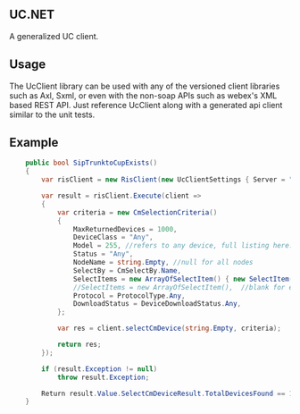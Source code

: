 UC.NET
------

A generalized UC client.

Usage
-----

The UcClient library can be used with any of the versioned client libraries such as Axl, Sxml, or even with the non-soap APIs such as webex's XML based REST API.  Just reference UcClient along with a generated api client similar to the unit tests.

Example
-------

```c#
    public bool SipTrunktoCupExists()
    {
        var risClient = new RisClient(new UcClientSettings { Server = "10.10.20.1", User = "administrator", Password = "ciscopsdt" });

        var result = risClient.Execute(client =>
        {
            var criteria = new CmSelectionCriteria()
            {
                MaxReturnedDevices = 1000,
                DeviceClass = "Any",
                Model = 255, //refers to any device, full listing here: https://developer.cisco.com/site/sxml/documents/api-reference/risport/#ModelTable
                Status = "Any",
                NodeName = string.Empty, //null for all nodes
                SelectBy = CmSelectBy.Name,
                SelectItems = new ArrayOfSelectItem() { new SelectItem() { Item = "SIPTrunktoCUP" } },
                //SelectItems = new ArrayOfSelectItem(),  //blank for everything
                Protocol = ProtocolType.Any,
                DownloadStatus = DeviceDownloadStatus.Any,
            };

            var res = client.selectCmDevice(string.Empty, criteria);

            return res;
        });

        if (result.Exception != null)
            throw result.Exception;

        Return result.Value.SelectCmDeviceResult.TotalDevicesFound == 1;
    }